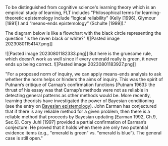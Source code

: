 
To be distinguished from cognitive science's learning theory which is an empirical study of learning, FLT includes "Philosophical terms for learning-theoretic epistemology include “logical reliability” (Kelly [1996], Glymour [1991]) and “means-ends epistemology” (Schulte [1999])."

The diagram below is like a flowchart with the black circle representing the question "is the raven black or white?" 
![[Pasted image 20230801154147.png]]

![[Pasted image 20230801182333.png]]
But here is the gruesome rule, which doesn't work as well since if every emerald really is green, it never ends up being correct. 
![[Pasted image 20230801183927.png]]




"For a proposed norm of inquiry, we can apply means-ends analysis to ask whether the norm helps or hinders the aims of inquiry. This was the spirit of Putnam’s critique of Carnap’s confirmation functions [Putnam 1963]: the thrust of his essay was that Carnap’s methods were not as reliable in detecting general patterns as other methods would be. More recently, learning theorists have investigated the power of Bayesian conditioning (see the entry on [Bayesian epistemology](https://plato.stanford.edu/entries/epistemology-bayesian/)). John Earman has conjectured that if there is any reliable method for a given problem, then there is a reliable method that proceeds by Bayesian updating [Earman 1992, Ch.9, Sec.6]. Cory Juhl [1997] provided a partial confirmation of Earman’s conjecture: He proved that it holds when there are only two potential evidence items (e.g., “emerald is green” vs. “emerald is blue”). The general case is still open."